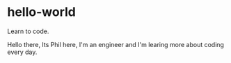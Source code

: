 # hello-world
Learn to code.

Hello there,
Its Phil here, I'm an engineer and I'm learing more about coding every day.

